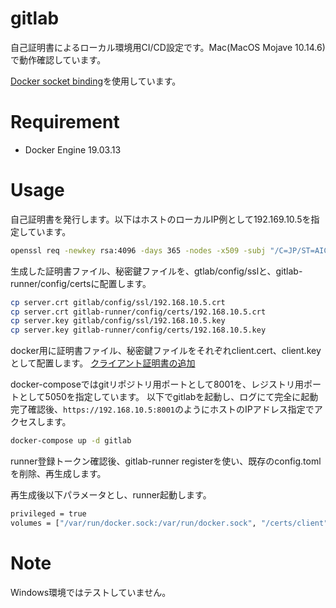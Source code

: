 # gitlab

自己証明書によるローカル環境用CI/CD設定です。Mac(MacOS Mojave 10.14.6)で動作確認しています。

[Docker socket binding](https://docs.gitlab.com/ee/ci/docker/using_docker_build.html#use-docker-socket-binding)を使用しています。

# Requirement

* Docker Engine 19.03.13

# Usage

自己証明書を発行します。以下はホストのローカルIP例として192.169.10.5を指定しています。
```bash
openssl req -newkey rsa:4096 -days 365 -nodes -x509 -subj "/C=JP/ST=AICHI/L=AICHI/O=NAN/OU=NAN/CN=192.168.10.5" -extensions v3_ca -config <( cat /System/Library/OpenSSL/openssl.cnf <(printf "[v3_ca]\nsubjectAltName='IP:192.168.10.5'")) -keyout server.key -out server.crt
```

生成した証明書ファイル、秘密鍵ファイルを、gtlab/config/sslと、gitlab-runner/config/certsに配置します。
```bash
cp server.crt gitlab/config/ssl/192.168.10.5.crt
cp server.crt gitlab-runner/config/certs/192.168.10.5.crt
cp server.key gitlab/config/ssl/192.168.10.5.key
cp server.key gitlab-runner/config/certs/192.168.10.5.key
```

docker用に証明書ファイル、秘密鍵ファイルをそれぞれclient.cert、client.keyとして配置します。
[クライアント証明書の追加](https://matsuand.github.io/docs.docker.jp.onthefly/docker-for-mac/#add-client-certificates)

docker-composeではgitリポジトリ用ポートとして8001を、レジストリ用ポートとして5050を指定しています。
以下でgitlabを起動し、ログにて完全に起動完了確認後、`https://192.168.10.5:8001`のようにホストのIPアドレス指定でアクセスします。
```bash
docker-compose up -d gitlab
```

runner登録トークン確認後、gitlab-runner registerを使い、既存のconfig.tomlを削除、再生成します。

再生成後以下パラメータとし、runner起動します。
```bash
privileged = true
volumes = ["/var/run/docker.sock:/var/run/docker.sock", "/certs/client", "/cache"]
```

# Note

Windows環境ではテストしていません。
